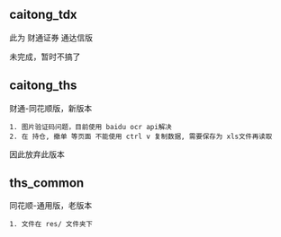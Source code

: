 ## caitong_tdx
此为 财通证券 通达信版

未完成，暂时不搞了

## caitong_ths
财通-同花顺版，新版本
    
    1. 图片验证码问题，目前使用 baidu ocr api解决
    2. 在 持仓, 撤单 等页面 不能使用 ctrl v 复制数据, 需要保存为 xls文件再读取
因此放弃此版本

## ths_common
同花顺-通用版，老版本
    
    1. 文件在 res/ 文件夹下
